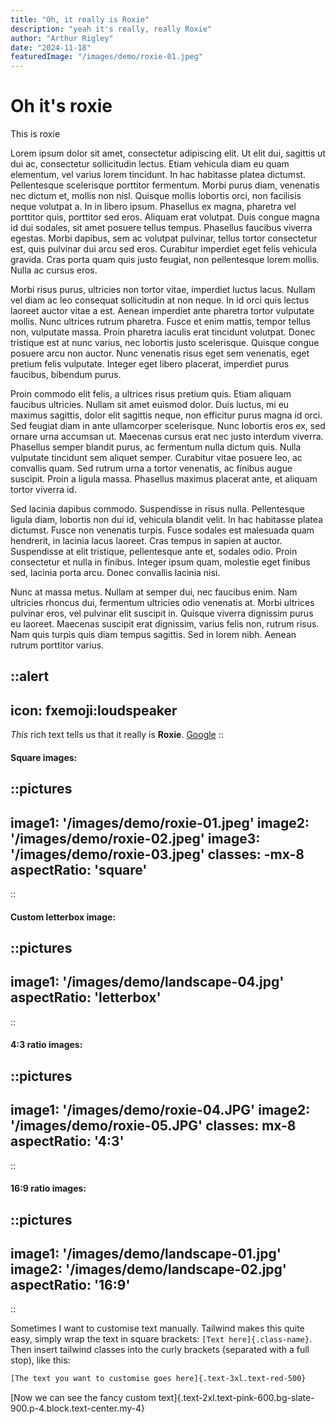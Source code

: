 ```yaml
---
title: "Oh, it really is Roxie"
description: "yeah it's really, really Roxie"
author: "Arthur Rigley"
date: "2024-11-18"
featuredImage: "/images/demo/roxie-01.jpeg"
---
```


# Oh it's roxie
This is roxie

Lorem ipsum dolor sit amet, consectetur adipiscing elit. Ut elit dui, sagittis ut dui ac, consectetur sollicitudin lectus. Etiam vehicula diam eu quam elementum, vel varius lorem tincidunt. In hac habitasse platea dictumst. Pellentesque scelerisque porttitor fermentum. Morbi purus diam, venenatis nec dictum et, mollis non nisl. Quisque mollis lobortis orci, non facilisis neque volutpat a. In in libero ipsum. Phasellus ex magna, pharetra vel porttitor quis, porttitor sed eros. Aliquam erat volutpat. Duis congue magna id dui sodales, sit amet posuere tellus tempus. Phasellus faucibus viverra egestas. Morbi dapibus, sem ac volutpat pulvinar, tellus tortor consectetur est, quis pulvinar dui arcu sed eros. Curabitur imperdiet eget felis vehicula gravida. Cras porta quam quis justo feugiat, non pellentesque lorem mollis. Nulla ac cursus eros.

Morbi risus purus, ultricies non tortor vitae, imperdiet luctus lacus. Nullam vel diam ac leo consequat sollicitudin at non neque. In id orci quis lectus laoreet auctor vitae a est. Aenean imperdiet ante pharetra tortor vulputate mollis. Nunc ultrices rutrum pharetra. Fusce et enim mattis, tempor tellus non, vulputate massa. Proin pharetra iaculis erat tincidunt volutpat. Donec tristique est at nunc varius, nec lobortis justo scelerisque. Quisque congue posuere arcu non auctor. Nunc venenatis risus eget sem venenatis, eget pretium felis vulputate. Integer eget libero placerat, imperdiet purus faucibus, bibendum purus.

Proin commodo elit felis, a ultrices risus pretium quis. Etiam aliquam faucibus ultricies. Nullam sit amet euismod dolor. Duis luctus, mi eu maximus sagittis, dolor elit sagittis neque, non efficitur purus magna id orci. Sed feugiat diam in ante ullamcorper scelerisque. Nunc lobortis eros ex, sed ornare urna accumsan ut. Maecenas cursus erat nec justo interdum viverra. Phasellus semper blandit purus, ac fermentum nulla dictum quis. Nulla vulputate tincidunt sem aliquet semper. Curabitur vitae posuere leo, ac convallis quam. Sed rutrum urna a tortor venenatis, ac finibus augue suscipit. Proin a ligula massa. Phasellus maximus placerat ante, et aliquam tortor viverra id.

Sed lacinia dapibus commodo. Suspendisse in risus nulla. Pellentesque ligula diam, lobortis non dui id, vehicula blandit velit. In hac habitasse platea dictumst. Fusce non venenatis turpis. Fusce sodales est malesuada quam hendrerit, in lacinia lacus laoreet. Cras tempus in sapien at auctor. Suspendisse at elit tristique, pellentesque ante et, sodales odio. Proin consectetur et nulla in finibus. Integer ipsum quam, molestie eget finibus sed, lacinia porta arcu. Donec convallis lacinia nisi.

Nunc at massa metus. Nullam at semper dui, nec faucibus enim. Nam ultricies rhoncus dui, fermentum ultricies odio venenatis at. Morbi ultrices pulvinar eros, vel pulvinar elit suscipit in. Quisque viverra dignissim purus eu laoreet. Maecenas suscipit erat dignissim, varius felis non, rutrum risus. Nam quis turpis quis diam tempus sagittis. Sed in lorem nibh. Aenean rutrum porttitor varius.

::alert
---
icon: fxemoji:loudspeaker
---
_This_ rich text tells us that it really is **Roxie**. <a href="https://google.com" target="_blank">Google</a>
::

#### Square images:

::pictures
---
image1: '/images/demo/roxie-01.jpeg'
image2: '/images/demo/roxie-02.jpeg'
image3: '/images/demo/roxie-03.jpeg'
classes: -mx-8
aspectRatio: 'square'
---
::

#### Custom letterbox image:

::pictures
---
image1: '/images/demo/landscape-04.jpg'
aspectRatio: 'letterbox'
---
::

#### 4:3 ratio images: 

::pictures
---
image1: '/images/demo/roxie-04.JPG'
image2: '/images/demo/roxie-05.JPG'
classes: mx-8
aspectRatio: '4:3'
---
::

#### 16:9 ratio images:

::pictures
---
image1: '/images/demo/landscape-01.jpg'
image2: '/images/demo/landscape-02.jpg'
aspectRatio: '16:9'
---
::

Sometimes I want to customise text manually. Tailwind makes this quite easy, simply wrap the text in square brackets: `[Text here]{.class-name}`. Then insert tailwind classes into the curly brackets (separated with a full stop), like this:

```html
[The text you want to customise goes here]{.text-3xl.text-red-500}
```

[Now we can see the fancy custom text]{.text-2xl.text-pink-600.bg-slate-900.p-4.block.text-center.my-4}